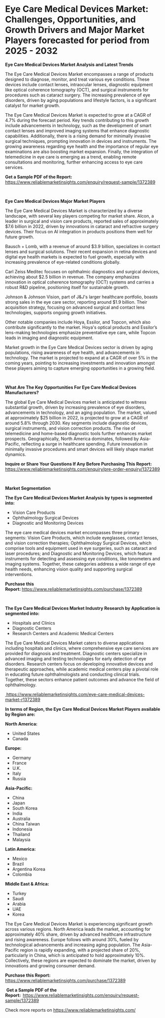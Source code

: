 <p><h1>Eye Care Medical Devices Market: Challenges, Opportunities, and Growth Drivers and Major Market Players forecasted for period from 2025 - 2032</h1></p><p><strong>Eye Care Medical Devices Market Analysis and Latest Trends</strong></p>
<p><p>The Eye Care Medical Devices Market encompasses a range of products designed to diagnose, monitor, and treat various eye conditions. These devices include contact lenses, intraocular lenses, diagnostic equipment like optical coherence tomography (OCT), and surgical instruments for procedures such as cataract surgery. The increasing prevalence of eye disorders, driven by aging populations and lifestyle factors, is a significant catalyst for market growth. </p><p>The Eye Care Medical Devices Market is expected to grow at a CAGR of 4.7% during the forecast period. Key trends contributing to this growth include advancements in technology, such as the development of smart contact lenses and improved imaging systems that enhance diagnostic capabilities. Additionally, there is a rising demand for minimally invasive surgical techniques, prompting innovation in devices and instruments. The growing awareness regarding eye health and the importance of regular eye examinations are also boosting market expansion. Finally, the integration of telemedicine in eye care is emerging as a trend, enabling remote consultations and monitoring, further enhancing access to eye care services.</p></p>
<p><strong>Get a Sample PDF of the Report:&nbsp;</strong> <a href="https://www.reliablemarketinsights.com/enquiry/request-sample/1372389?utm_campaign=2199&utm_medium=2&utm_source=Github&utm_content=ia&utm_term=22032025&utm_id=eye-care-medical-devices">https://www.reliablemarketinsights.com/enquiry/request-sample/1372389</a></p>
<p>&nbsp;</p>
<p><strong>Eye Care Medical Devices Major Market Players</strong></p>
<p><p>The Eye Care Medical Devices Market is characterized by a diverse landscape, with several key players competing for market share. Alcon, a leader in surgical and vision care products, reported sales of approximately $7.6 billion in 2022, driven by innovations in cataract and refractive surgery devices. Their focus on AI integration in products positions them well for future growth.</p><p>Bausch + Lomb, with a revenue of around $3.9 billion, specializes in contact lenses and surgical solutions. Their recent expansion in retina devices and digital eye health markets is expected to fuel growth, especially with increasing prevalence of eye-related conditions globally.</p><p>Carl Zeiss Meditec focuses on ophthalmic diagnostics and surgical devices, achieving about $2.5 billion in revenue. The company emphasizes innovation in optical coherence tomography (OCT) systems and carries a robust R&D pipeline, positioning itself for sustainable growth.</p><p>Johnson & Johnson Vision, part of J&J's larger healthcare portfolio, boasts strong sales in the eye care sector, reporting around $1.9 billion. Their acquisition strategy, focusing on advanced surgical and contact lens technologies, supports ongoing growth initiatives.</p><p>Other notable companies include Hoya, Essilor, and Topcon, which also contribute significantly to the market. Hoya's optical products and Essilor’s lens-making technologies emphasize preventative eye care, while Topcon leads in imaging and diagnostic equipment.</p><p>Market growth in the Eye Care Medical Devices sector is driven by aging populations, rising awareness of eye health, and advancements in technology. The market is projected to expand at a CAGR of over 5% in the coming years, pointing to increasing investments and innovation amongst these players aiming to capture emerging opportunities in a growing field.</p></p>
<p>&nbsp;</p>
<p><strong>What Are The Key Opportunities For Eye Care Medical Devices Manufacturers?</strong></p>
<p><p>The global Eye Care Medical Devices market is anticipated to witness substantial growth, driven by increasing prevalence of eye disorders, advancements in technology, and an aging population. The market, valued at approximately $25 billion in 2022, is projected to grow at a CAGR of around 5.8% through 2030. Key segments include diagnostic devices, surgical instruments, and vision correction products. The rise of telemedicine and home-based diagnostic tools further enhances market prospects. Geographically, North America dominates, followed by Asia-Pacific, reflecting a surge in healthcare spending. Future innovation in minimally invasive procedures and smart devices will likely shape market dynamics.</p></p>
<p><strong>Inquire or Share Your Questions If Any Before Purchasing This Report:</strong> <a href="https://www.reliablemarketinsights.com/enquiry/pre-order-enquiry/1372389?utm_campaign=2199&utm_medium=2&utm_source=Github&utm_content=ia&utm_term=22032025&utm_id=eye-care-medical-devices">https://www.reliablemarketinsights.com/enquiry/pre-order-enquiry/1372389</a></p>
<p>&nbsp;</p>
<p><strong>Market Segmentation</strong></p>
<p><strong>The Eye Care Medical Devices Market Analysis by types is segmented into:</strong></p>
<p><ul><li>Vision Care Products</li><li>Ophthalmology Surgical Devices</li><li>Diagnostic and Monitoring Devices</li></ul></p>
<p><p>The eye care medical devices market encompasses three primary segments: Vision Care Products, which include eyeglasses, contact lenses, and vision correction therapies; Ophthalmology Surgical Devices, which comprise tools and equipment used in eye surgeries, such as cataract and laser procedures; and Diagnostic and Monitoring Devices, which feature instruments for detecting and assessing eye conditions, like tonometers and imaging systems. Together, these categories address a wide range of eye health needs, enhancing vision quality and supporting surgical interventions.</p></p>
<p><strong>Purchase this Report:&nbsp;</strong><a href="https://www.reliablemarketinsights.com/purchase/1372389?utm_campaign=2199&utm_medium=2&utm_source=Github&utm_content=ia&utm_term=22032025&utm_id=eye-care-medical-devices">https://www.reliablemarketinsights.com/purchase/1372389</a></p>
<p>&nbsp;</p>
<p><strong>The Eye Care Medical Devices Market Industry Research by Application is segmented into:</strong></p>
<p><ul><li>Hospitals and Clinics</li><li>Diagnostic Centers</li><li>Research Centers and Academic Medical Centers</li></ul></p>
<p><p>The Eye Care Medical Devices Market caters to diverse applications including hospitals and clinics, where comprehensive eye care services are provided for diagnosis and treatment. Diagnostic centers specialize in advanced imaging and testing technologies for early detection of eye disorders. Research centers focus on developing innovative devices and therapeutic approaches, while academic medical centers play a pivotal role in educating future ophthalmologists and conducting clinical trials. Together, these sectors enhance patient outcomes and advance the field of ophthalmology.</p></p>
<p><a href="https://www.reliablemarketinsights.com/eye-care-medical-devices-market-r1372389?utm_campaign=2199&utm_medium=2&utm_source=Github&utm_content=ia&utm_term=22032025&utm_id=eye-care-medical-devices">&nbsp;https://www.reliablemarketinsights.com/eye-care-medical-devices-market-r1372389</a></p>
<p><strong>In terms of Region, the Eye Care Medical Devices Market Players available by Region are:</strong></p>
<p>
    <p> <strong> North America: </strong>
        <ul>
            <li>United States</li>
            <li>Canada</li>
        </ul>
        </p> 
    <p> <strong> Europe: </strong>
        <ul>
            <li>Germany</li>
            <li>France</li>
            <li>U.K.</li>
            <li>Italy</li>
            <li>Russia</li>
        </ul>
        </p> 
    <p> <strong> Asia-Pacific: </strong>
        <ul>
            <li>China</li>
            <li>Japan</li>
            <li>South Korea</li>
            <li>India</li>
            <li>Australia</li>
            <li>China Taiwan</li>
            <li>Indonesia</li>
            <li>Thailand</li>
            <li>Malaysia</li>
        </ul>
        </p> 
    <p> <strong> Latin America: </strong>
        <ul>
            <li>Mexico</li>
            <li>Brazil</li>
            <li>Argentina Korea</li>
            <li>Colombia</li>
        </ul>
        </p> 
    <p> <strong> Middle East & Africa: </strong>
        <ul>
            <li>Turkey</li>
            <li>Saudi</li>
            <li>Arabia</li>
            <li>UAE</li>
            <li>Korea</li>
        </ul>
    </p>
    </p>
<p><p>The Eye Care Medical Devices Market is experiencing significant growth across various regions. North America leads the market, accounting for approximately 40% share, driven by advanced healthcare infrastructure and rising awareness. Europe follows with around 30%, fueled by technological advancements and increasing aging population. The Asia-Pacific region is rapidly expanding, with a projected share of 20%, particularly in China, which is anticipated to hold approximately 10%. Collectively, these regions are expected to dominate the market, driven by innovations and growing consumer demand.</p></p>
<p><strong>Purchase this Report: </strong><a href="https://www.reliablemarketinsights.com/purchase/1372389?utm_campaign=2199&utm_medium=2&utm_source=Github&utm_content=ia&utm_term=22032025&utm_id=eye-care-medical-devices">https://www.reliablemarketinsights.com/purchase/1372389</a></p>
<p>&nbsp;<strong>Get a Sample PDF of the Report:&nbsp;&nbsp;</strong><a href="https://www.reliablemarketinsights.com/enquiry/request-sample/1372389?utm_campaign=2199&utm_medium=2&utm_source=Github&utm_content=ia&utm_term=22032025&utm_id=eye-care-medical-devices">https://www.reliablemarketinsights.com/enquiry/request-sample/1372389</a></p>
<p><strong></strong></p>
<p>Check more reports on <a href="https://www.reliablemarketinsights.com/?utm_campaign=2199&utm_medium=2&utm_source=Github&utm_content=ia&utm_term=22032025&utm_id=eye-care-medical-devices">https://www.reliablemarketinsights.com/</a></p>